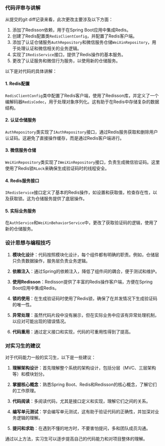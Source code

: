 ### 代码评审与讲解

从提交的git diff记录来看，此次更改主要涉及以下方面：

1. 添加了Redisson依赖，用于在Spring Boot应用中集成Redis。
2. 创建了Redis配置类`RedisClientConfig`，并配置了Redis客户端。
3. 添加了认证仓储服务`AuthRepository`和微信服务仓储`WeiXinRepository`，用于处理认证和微信相关的业务逻辑。
4. 实现了`IRedisService`接口，提供了Redis操作的基本服务。
5. 更改了认证服务和微信行为服务，以使用新的仓储服务。

以下是对代码的具体讲解：

#### 1. Redis配置

`RedisClientConfig`类中配置了Redis客户端，使用了Redisson库，并定义了一个编解码器`RedisCodec`，用于处理对象序列化。这有助于在Redis中存储复杂的数据结构。

#### 2. 认证仓储服务

`AuthRepository`类实现了`IAuthRepository`接口，通过Redis服务获取和删除用户认证码。这避免了直接操作缓存，而是通过Redis客户端进行。

#### 3. 微信服务仓储

`WeiXinRepository`类实现了`IWeiXinRepository`接口，负责生成微信验证码。这里使用了Redis锁`RLock`来确保生成验证码时的线程安全。

#### 4. Redis服务接口

`IRedisService`接口定义了基本的Redis操作，如设置和获取值，检查存在性，以及获取锁。这为仓储服务提供了底层操作。

#### 5. 实际业务服务

在`AuthService`和`WeiXinBehaviorService`中，更改了获取验证码的逻辑，使用了新的仓储服务。

### 设计思想与编程技巧

1. **模块化设计**：代码按照模块化设计，每个组件都有明确的职责。例如，仓储层只负责数据操作，服务层负责业务逻辑。

2. **依赖注入**：通过Spring的依赖注入，降低了组件间的耦合，便于测试和维护。

3. **使用Redisson**：Redisson提供了丰富的Redis操作客户端，方便在Spring Boot应用中集成Redis。

4. **锁的使用**：在生成验证码时使用了Redis锁，确保了在并发情况下生成验证码的唯一性。

5. **异常处理**：虽然代码片段中没有展示，但在实际业务中应该有异常处理机制，以应对可能出现的错误情况。

6. **代码重用**：通过定义接口和实现，代码的可重用性得到了提高。

### 对实习生的建议

对于代码能力一般的实习生，以下是一些建议：

1. **理解架构设计**：首先理解整个系统的架构设计，包括分层（MVC、三层架构等）和模块划分。

2. **掌握核心概念**：熟悉Spring Boot、Redis和Redisson的核心概念，了解它们的工作原理。

3. **代码阅读**：多阅读代码，尤其是接口定义和实现，理解它们之间的关系。

4. **编写单元测试**：学会编写单元测试，这有助于验证代码的正确性，并加深对业务逻辑的理解。

5. **提问和求助**：在遇到不懂的地方时，不要害怕提问，多和团队成员沟通。

通过以上方法，实习生可以逐步提高自己的代码能力和对项目整体的理解。